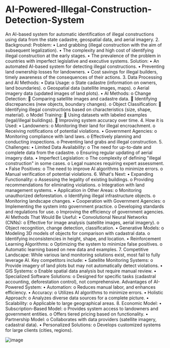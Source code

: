 # AI-Powered-Illegal-Construction-Detection-System
An AI-based system for automatic identification of illegal constructions using data from the state cadastre, geospatial data, and aerial imagery.
2. Background:
Problem:
•	Land grabbing (illegal construction with the aim of subsequent legalization).
•	The complexity and high cost of identifying illegal construction at the early stages.
•	The prevalence of the problem in countries with imperfect legislative and executive systems.
Solution:
•	An automated AI-based system for detecting illegal constructions.
•	Preventing land ownership losses for landowners.
•	Cost savings for illegal builders, timely awareness of the consequences of their actions.
3. Data Processing and AI Methods:
•	Data Usage:
o	State cadastre (information on owners, land boundaries).
o	Geospatial data (satellite images, maps).
o	Aerial imagery data (updated images of land plots).
•	AI Methods:
o	Change Detection:
	Comparing satellite images and cadastre data.
	Identifying discrepancies (new objects, boundary changes).
o	Object Classification:
	Identifying illegal constructions based on characteristics (size, shape, material).
o	Model Training:
	Using datasets with labeled examples (legal/illegal buildings).
	Improving system accuracy over time.
4. How it is Used:
•	Landowners:
o	Monitoring their land for illegal encroachment.
o	Receiving notifications of potential violations.
•	Government Agencies:
o	Monitoring compliance with land laws.
o	Effectively planning and conducting inspections.
o	Preventing land grabs and illegal construction.
5. Challenges:
•	Limited Data Availability:
o	The need for up-to-date and complete data from the cadastre.
o	Ensuring regular updating of aerial imagery data.
•	Imperfect Legislation:
o	The complexity of defining "illegal construction" in some cases.
o	Legal nuances requiring expert assessment.
•	False Positives:
o	The need to improve AI algorithms to minimize errors.
o	Manual verification of potential violations.
6. What's Next:
•	Expanding Functionality:
o	Assessing the legality of existing buildings.
o	Providing recommendations for eliminating violations.
o	Integration with land management systems.
•	Application in Other Areas:
o	Monitoring unauthorized deforestation.
o	Identifying illegal infrastructure objects.
o	Monitoring landscape changes.
•	Cooperation with Government Agencies:
o	Implementing the system into government practice.
o	Developing standards and regulations for use.
o	Improving the efficiency of government agencies.
AI Methods That Would Be Useful:
•	Convolutional Neural Networks (CNNs):
o	Effective for image analysis (satellite images, aerial imagery).
o	Object recognition, change detection, classification.
•	Generative Models:
o	Modeling 3D models of objects for comparison with cadastral data.
o	Identifying inconsistencies in height, shape, and location.
•	Reinforcement Learning Algorithms:
o	Optimizing the system to minimize false positives.
o	Automatic learning based on new data and examples.
7. Competitive Landscape:
While various land monitoring solutions exist, most fail to fully leverage AI. Key competitors include:
•	Satellite Monitoring Systems:
o	Provide imagery of land plots but may not automatically detect violations.
•	GIS Systems:
o	Enable spatial data analysis but require manual review.
•	Specialized Software Solutions:
o	Designed for specific tasks (cadastral accounting, deforestation control), not comprehensive.
Advantages of AI-Powered System:
•	Automation:
o	Reduces manual labor, and enhances efficiency.
•	Accuracy:
o	Utilizes AI algorithms to minimize errors.
•	Holistic Approach:
o	Analyzes diverse data sources for a complete picture.
•	Scalability:
o	Applicable to large geographical areas.
8. Economic Model:
•	Subscription-Based Model:
o	Provides system access to landowners and government entities.
o	Offers tiered pricing based on functionality.
•	Partnership Model:
o	Collaborates with data providers (satellite imagery, cadastral data).
•	Personalized Solutions:
o	Develops customized systems for large clients (cities, regions).

![image](https://github.com/seegal07/AI-Powered-Illegal-Construction-Detection-System/assets/111071467/9b71be0f-32f5-45f7-b1b3-fef32859401a)
